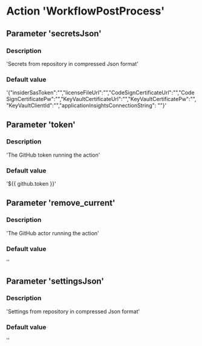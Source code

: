 # Action 'WorkflowPostProcess' 
## Parameter 'secretsJson' 
### Description 
 'Secrets from repository in compressed Json format' 
### Default value 
 '{"insiderSasToken":"","licenseFileUrl":"","CodeSignCertificateUrl":"","CodeSignCertificatePw":"","KeyVaultCertificateUrl":"","KeyVaultCertificatePw":"","KeyVaultClientId":"","applicationInsightsConnectionString": ""}' 

## Parameter 'token' 
### Description 
 'The GitHub token running the action' 
### Default value 
 '${{ github.token }}' 

## Parameter 'remove_current' 
### Description 
 'The GitHub actor running the action' 
### Default value 
 '' 

## Parameter 'settingsJson' 
### Description 
 'Settings from repository in compressed Json format' 
### Default value 
 '' 


